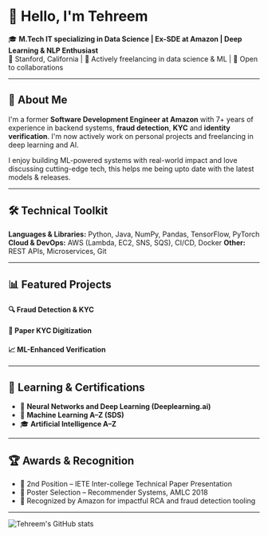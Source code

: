 # 👋 Hello, I'm Tehreem

🎓 **M.Tech IT specializing in Data Science | Ex-SDE at Amazon | Deep Learning & NLP Enthusiast**  
📍 Stanford, California | 💬 Actively freelancing in data science & ML | 🤝 Open to collaborations

---

## 🧠 About Me

I'm a former **Software Development Engineer at Amazon** with 7+ years of experience in backend systems, **fraud detection**, **KYC** and **identity verification**. I'm now actively work on personal projects and freelancing in deep learning and AI.

I enjoy building ML-powered systems with real-world impact and love discussing cutting-edge tech, this helps me being upto date with the latest models & releases. 

---

## 🛠️ Technical Toolkit

**Languages & Libraries:** Python, Java, NumPy, Pandas, TensorFlow, PyTorch  
**Cloud & DevOps:** AWS (Lambda, EC2, SNS, SQS), CI/CD, Docker
**Other:** REST APIs, Microservices, Git

---

## 📊 Featured Projects

#### 🔍 Fraud Detection & KYC
#### 🧾 Paper KYC Digitization
#### 📈 ML-Enhanced Verification

---

## 🧪 Learning & Certifications

- 🧬 **Neural Networks and Deep Learning (Deeplearning.ai)**
- 🤖 **Machine Learning A–Z (SDS)**  
- 🎓 **Artificial Intelligence A–Z**  

---

## 🏆 Awards & Recognition

- 🥈 2nd Position – IETE Inter-college Technical Paper Presentation  
- 📌 Poster Selection – Recommender Systems, AMLC 2018  
- 🏅 Recognized by Amazon for impactful RCA and fraud detection tooling

---

![Tehreem's GitHub stats](https://github-readme-stats.vercel.app/api?username=tehreem&show_icons=true&theme=gradient)
